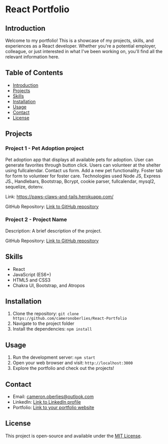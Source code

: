 # React Portfolio
 

## Introduction

Welcome to my portfolio! This is a showcase of my projects, skills, and experiences as a React developer. Whether you're a potential employer, colleague, or just interested in what I've been working on, you'll find all the relevant information here.

## Table of Contents

- [Introduction](#introduction)
- [Projects](#projects)
- [Skills](#skills)
- [Installation](#installation)
- [Usage](#usage)
- [Contact](#contact)
- [License](#license)

## Projects

### Project 1 - Pet Adoption project

Pet adoption app that displays all available pets for adoption. User can generate favorites through button click. Users can volunteer at the shelter using fullcalendar. Contact us form. Add a new pet functionality. Foster tab for form to volunteer for foster care. Technologies used Node JS, Express JS., Handlebars, Bootstrap, Bcrypt, cookie parser, fullcalendar,
mysql2, sequelize, dotenv. 

Link: https://paws-claws-and-tails.herokuapp.com/ 

GitHub Repository: [Link to GitHub repository](https://github.com/cameronoberlies/Paws-Claws-and-Tails)

### Project 2 - Project Name

Description: A brief description of the project.


GitHub Repository: [Link to GitHub repository](https://www.github.com/yourusername/project-repo)



## Skills

- React
- JavaScript (ES6+)
- HTML5 and CSS3
- Chakra UI, Bootstrap, and Atropos


## Installation

1. Clone the repository: `git clone https://github.com/cameronoberlies/React-Portfolio`
2. Navigate to the project folder
3. Install the dependencies: `npm install`

## Usage

1. Run the development server: `npm start`
2. Open your web browser and visit: `http://localhost:3000`
3. Explore the portfolio and check out the projects!


## Contact

- Email: cameron.oberlies@outlook.com
- LinkedIn: [Link to LinkedIn profile](https://www.linkedin.com/in/yourusername/)
- Portfolio: [Link to your portfolio website](https://cameronoberlies.github.io/)

## License

This project is open-source and available under the [MIT License](LICENSE).
